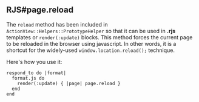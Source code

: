 ## RJS#page.reload

The `reload` method has been included in `ActionView::Helpers::PrototypeHelper` so that it can be used in **.rjs** templates or `render(:update)` blocks. This method forces the current page to be reloaded in the browser using javascript. In other words, it is a shortcut for the widely-used `window.location.reload();` technique.

Here's how you use it:

	respond_to do |format|
	  format.js do
	    render(:update) { |page| page.reload }
	  end
	end